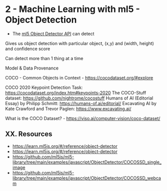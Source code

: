 # 2 - Machine Learning with ml5 - Object Detection

- The [ml5 Object Detector API](https://learn.ml5js.org/#/reference/object-detector) can detect 

Gives us object detection with particular object, (x,y) and (width, height) and confidence score

Can detect more than 1 thing at a time

Model & Data Provenance

COCO - Common Objects in Context - https://cocodataset.org/#explore

COCO 2020 Keypoint Detection Task: https://cocodataset.org/index.htm#keypoints-2020
The COCO-Stuff dataset: https://github.com/nightrome/cocostuff
Humans of AI (Editorial Essay) by Philipp Schmitt: https://humans-of.ai/editorial/
Excavating AI by Kate Crawford and Trevor Paglen: https://www.excavating.ai/

What is the COCO Dataset? - https://viso.ai/computer-vision/coco-dataset/




## XX. Resources
- https://learn.ml5js.org/#/reference/object-detector
- https://learn.ml5js.org/#/reference/object-detector
- https://github.com/ml5js/ml5-library/tree/main/examples/javascript/ObjectDetector/COCOSSD_single_image
- https://github.com/ml5js/ml5-library/tree/main/examples/javascript/ObjectDetector/COCOSSD_webcam
